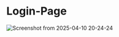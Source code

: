 # Login-Page

![Screenshot from 2025-04-10 20-24-24](https://github.com/user-attachments/assets/18d4f4d9-5a52-495f-9347-e49d68d3a5aa)
